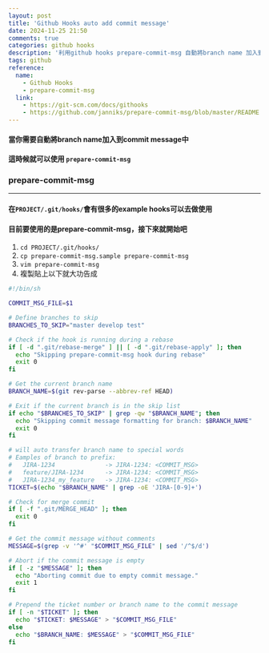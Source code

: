 ```yaml
---
layout: post
title: 'Github Hooks auto add commit message'
date: 2024-11-25 21:50
comments: true
categories: github hooks
description: '利用github hooks prepare-commit-msg 自動將branch name 加入到 commit message'
tags: github
reference:
  name:
    - Github Hooks
    - prepare-commit-msg
  link:
    - https://git-scm.com/docs/githooks
    - https://github.com/janniks/prepare-commit-msg/blob/master/README.md
---
```


#### 當你需要自動將branch name加入到commit message中
#### 這時候就可以使用 `prepare-commit-msg`

### prepare-commit-msg
***
#### 在`PROJECT/.git/hooks/`會有很多的example hooks可以去做使用
#### 目前要使用的是prepare-commit-msg，接下來就開始吧

1. `cd PROJECT/.git/hooks/`
2. `cp prepare-commit-msg.sample prepare-commit-msg`
3. `vim prepare-commit-msg`
4. 複製貼上以下就大功告成

```sh
#!/bin/sh

COMMIT_MSG_FILE=$1

# Define branches to skip
BRANCHES_TO_SKIP="master develop test"

# Check if the hook is running during a rebase
if [ -d ".git/rebase-merge" ] || [ -d ".git/rebase-apply" ]; then
  echo "Skipping prepare-commit-msg hook during rebase"
  exit 0
fi

# Get the current branch name
BRANCH_NAME=$(git rev-parse --abbrev-ref HEAD)

# Exit if the current branch is in the skip list
if echo "$BRANCHES_TO_SKIP" | grep -qw "$BRANCH_NAME"; then
  echo "Skipping commit message formatting for branch: $BRANCH_NAME"
  exit 0
fi

# will auto transfer branch name to special words
# Eamples of branch to prefix:
#   JIRA-1234              -> JIRA-1234: <COMMIT_MSG>
#   feature/JIRA-1234      -> JIRA-1234: <COMMIT_MSG>
#   JIRA-1234_my_feature   -> JIRA-1234: <COMMIT_MSG>
TICKET=$(echo "$BRANCH_NAME" | grep -oE 'JIRA-[0-9]+')

# Check for merge commit
if [ -f ".git/MERGE_HEAD" ]; then
  exit 0
fi

# Get the commit message without comments
MESSAGE=$(grep -v '^#' "$COMMIT_MSG_FILE" | sed '/^$/d')

# Abort if the commit message is empty
if [ -z "$MESSAGE" ]; then
  echo "Aborting commit due to empty commit message."
  exit 1
fi

# Prepend the ticket number or branch name to the commit message
if [ -n "$TICKET" ]; then
  echo "$TICKET: $MESSAGE" > "$COMMIT_MSG_FILE"
else
  echo "$BRANCH_NAME: $MESSAGE" > "$COMMIT_MSG_FILE"
fi
```
